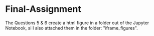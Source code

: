 # Final-Assignment
The Questions 5 & 6 create a html figure in a folder out of the Jupyter Notebook, si I also attached them in the folder: "iframe_figures".
